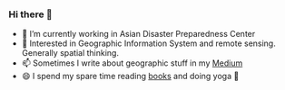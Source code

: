 ### Hi there 👋


- 🔭 I’m currently working in Asian Disaster Preparedness Center
- 🌱 Interested in Geographic Information System and remote sensing. Generally spatial thinking.  
- 📫 Sometimes I write about geographic stuff in my <a href="https://medium.com/@sryhandiniputeri">Medium</a>
- 😄 I spend my spare time reading <a href="https://www.goodreads.com/user/show/39816908-sry-handini-puteri">books</a> and doing yoga :girl:


